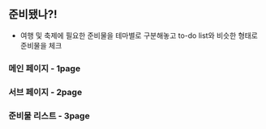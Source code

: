 ## 준비됐나?!
- 여행 및 축제에 필요한 준비물을 테마별로 구분해놓고 to-do list와 비슷한 형태로 준비물을 체크

### 메인 페이지 - 1page

### 서브 페이지 - 2page

### 준비물 리스트 - 3page